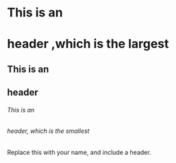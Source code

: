 # This is an <h1> header ,which is the largest 
  
## This is an <h2> header
  
###### This is an <h6> header, which is the smallest
  
Replace this with your name, and include a header.
